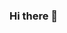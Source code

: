 ### Hi there 👋

<!--
**alanthekiwi/alanthekiwi** is a ✨ _special_ ✨ repository because its `README.md` (this file) appears on your GitHub profile.

Here are some ideas to get you started:

- 🔭 I’m currently working on ... ChilledBot, a (closed-source) discord bot.
- 🌱 I’m currently learning ... C#, Unity
- 👯 I’m looking to collaborate on ... Python Projects
- 🤔 I’m looking for help with ... C#
- 💬 Ask me about ... Anything
- 📫 How to reach me: ... AlanTheKiwi#1700 (on Discord)
- 😄 Pronouns: ... He/His
- ⚡ Fun fact: ... I like turtles.
-->
